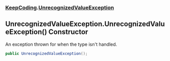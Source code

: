 ### [KeepCoding](KeepCoding.md 'KeepCoding').[UnrecognizedValueException](KeepCoding_UnrecognizedValueException.md 'KeepCoding.UnrecognizedValueException')
## UnrecognizedValueException.UnrecognizedValueException() Constructor
An exception thrown for when the type isn't handled.  
```csharp
public UnrecognizedValueException();
```
